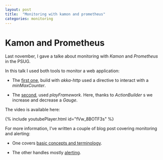 ```yaml
---
layout: post
title:  "Monitoring with kamon and prometheus"
categories: monitoring
---
```


# Kamon and Prometheus

Last november, I gave a talke about monitoring with *Kamon* and *Prometheus* in the PSUG.

In this talk I used both tools to monitor a web application:

* The [first one](https://github.com/fagossa/play-prometheus/tree/kamon-akka-http), build with _akka-http_ used a directive
to interact with a _minMaxCounter_.

* The [second](https://github.com/fagossa/play-prometheus/tree/prometheus-playFramework/app), used _playFramework_. Here, thanks to _ActionBuilder_ s we increase and decrease a _Gauge_.

The video is available here:

{% include youtubePlayer.html id="fVw_8BOTF3s" %}


For more information, I've written a couple of blog post covering monitoring and alerting:

* One covers [basic concepts and terminology](http://blog.xebia.fr/2017/07/28/superviser-mon-application-play-avec-prometheus).

* The other handles mostly [alerting](https://en.fabernovel.com/insights/tech-en/alerting-in-prometheus-or-how-i-can-sleep-well-at-night).
